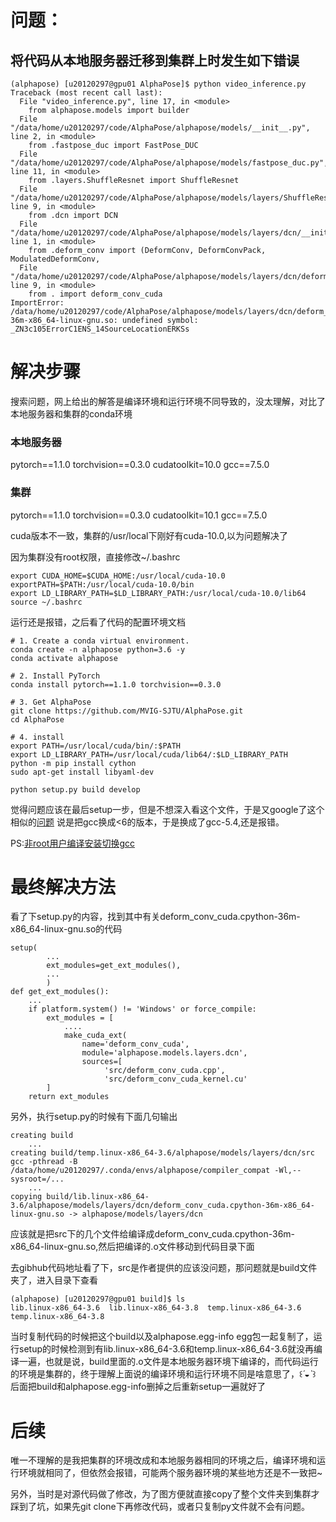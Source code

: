 # 问题：
## 将代码从本地服务器迁移到集群上时发生如下错误
```
(alphapose) [u20120297@gpu01 AlphaPose]$ python video_inference.py 
Traceback (most recent call last):
  File "video_inference.py", line 17, in <module>
    from alphapose.models import builder
  File "/data/home/u20120297/code/AlphaPose/alphapose/models/__init__.py", line 2, in <module>
    from .fastpose_duc import FastPose_DUC
  File "/data/home/u20120297/code/AlphaPose/alphapose/models/fastpose_duc.py", line 11, in <module>
    from .layers.ShuffleResnet import ShuffleResnet
  File "/data/home/u20120297/code/AlphaPose/alphapose/models/layers/ShuffleResnet.py", line 9, in <module>
    from .dcn import DCN
  File "/data/home/u20120297/code/AlphaPose/alphapose/models/layers/dcn/__init__.py", line 1, in <module>
    from .deform_conv import (DeformConv, DeformConvPack, ModulatedDeformConv,
  File "/data/home/u20120297/code/AlphaPose/alphapose/models/layers/dcn/deform_conv.py", line 9, in <module>
    from . import deform_conv_cuda
ImportError: /data/home/u20120297/code/AlphaPose/alphapose/models/layers/dcn/deform_conv_cuda.cpython-36m-x86_64-linux-gnu.so: undefined symbol: _ZN3c105ErrorC1ENS_14SourceLocationERKSs
```
# 解决步骤
搜索问题，网上给出的解答是编译环境和运行环境不同导致的，没太理解，对比了本地服务器和集群的conda环境
### 本地服务器
pytorch==1.1.0
torchvision==0.3.0
cudatoolkit=10.0
gcc==7.5.0
### 集群
pytorch==1.1.0
torchvision==0.3.0
cudatoolkit=10.1
gcc==7.5.0

cuda版本不一致，集群的/usr/local下刚好有cuda-10.0,以为问题解决了

因为集群没有root权限，直接修改~/.bashrc
```
export CUDA_HOME=$CUDA_HOME:/usr/local/cuda-10.0
exportPATH=$PATH:/usr/local/cuda-10.0/bin
export LD_LIBRARY_PATH=$LD_LIBRARY_PATH:/usr/local/cuda-10.0/lib64
source ~/.bashrc
```
运行还是报错，之后看了代码的配置环境文档
```
# 1. Create a conda virtual environment.
conda create -n alphapose python=3.6 -y
conda activate alphapose

# 2. Install PyTorch
conda install pytorch==1.1.0 torchvision==0.3.0

# 3. Get AlphaPose
git clone https://github.com/MVIG-SJTU/AlphaPose.git
cd AlphaPose

# 4. install
export PATH=/usr/local/cuda/bin/:$PATH
export LD_LIBRARY_PATH=/usr/local/cuda/lib64/:$LD_LIBRARY_PATH
python -m pip install cython
sudo apt-get install libyaml-dev

python setup.py build develop
```
觉得问题应该在最后setup一步，但是不想深入看这个文件，于是又google了这个相似的[问题](https://github.com/MVIG-SJTU/AlphaPose/issues/583)
说是把gcc换成<6的版本，于是换成了gcc-5.4,还是报错。

PS:[非root用户编译安装切换gcc](https://blog.csdn.net/happyeveryday62/article/details/107673477)


# 最终解决方法
看了下setup.py的内容，找到其中有关deform_conv_cuda.cpython-36m-x86_64-linux-gnu.so的代码
```
setup(
        ...
        ext_modules=get_ext_modules(),
        ...
        )
def get_ext_modules():
    ...
    if platform.system() != 'Windows' or force_compile:
        ext_modules = [
            ....
            make_cuda_ext(
                name='deform_conv_cuda', 
                module='alphapose.models.layers.dcn',
                sources=[
                     'src/deform_conv_cuda.cpp',
                     'src/deform_conv_cuda_kernel.cu'
        ]
    return ext_modules
```
另外，执行setup.py的时候有下面几句输出
```
creating build
    ...
creating build/temp.linux-x86_64-3.6/alphapose/models/layers/dcn/src
gcc -pthread -B /data/home/u20120297/.conda/envs/alphapose/compiler_compat -Wl,--sysroot=/...
    ...
copying build/lib.linux-x86_64-3.6/alphapose/models/layers/dcn/deform_conv_cuda.cpython-36m-x86_64-linux-gnu.so -> alphapose/models/layers/dcn

```

应该就是把src下的几个文件给编译成deform_conv_cuda.cpython-36m-x86_64-linux-gnu.so,然后把编译的.o文件移动到代码目录下面

去gibhub代码地址看了下，src是作者提供的应该没问题，那问题就是build文件夹了，进入目录下查看

```
(alphapose) [u20120297@gpu01 build]$ ls
lib.linux-x86_64-3.6  lib.linux-x86_64-3.8  temp.linux-x86_64-3.6  temp.linux-x86_64-3.8
```
当时复制代码的时候把这个build以及alphapose.egg-info egg包一起复制了，运行setup的时候检测到有lib.linux-x86_64-3.6和temp.linux-x86_64-3.6就没再编译一遍，也就是说，build里面的.o文件是本地服务器环境下编译的，而代码运行的环境是集群的，终于理解上面说的编译环境和运行环境不同是啥意思了，꒰*´◒`*꒱
后面把build和alphapose.egg-info删掉之后重新setup一遍就好了

# 后续

唯一不理解的是我把集群的环境改成和本地服务器相同的环境之后，编译环境和运行环境就相同了，但依然会报错，可能两个服务器环境的某些地方还是不一致把~

另外，当时是对源代码做了修改，为了图方便就直接copy了整个文件夹到集群才踩到了坑，如果先git clone下再修改代码，或者只复制py文件就不会有问题。
